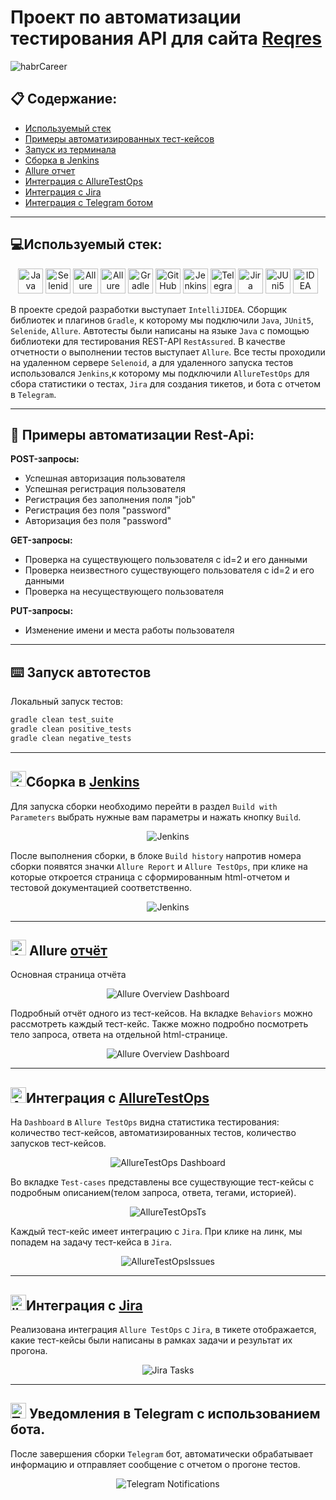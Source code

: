 # Проект по автоматизации тестирования API для сайта [Reqres](https://reqres.in/)

<img alt="habrCareer" src="media/screenshots/reqresMain.jpg">


## :clipboard: Содержание:
* <a href="#tools">Используемый стек</a>
* <a href="#cases">Примеры автоматизированных тест-кейсов</a>
* <a href="#console">Запуск из терминала</a>
* <a href="#jenkins">Сборка в Jenkins</a>
* <a href="#allure">Allure отчет</a>
* <a href="#allureTestOps">Интеграция с AllureTestOps</a>
* <a href="#jira">Интеграция с Jira</a>
* <a href="#telegram">Интеграция с Telegram ботом</a>


____
<a id="tools"></a>
## :computer:<a name="Используемый стек">**Используемый стек:**</a>

<p align="center">
<a href="https://www.java.com/"><img height= "40" width="40" title="Java" src="media/logo/java-original.svg"></a>
<a href="https://selenide.org/"><img height= "40" width="40" title="Selenide" src="media/logo/Selenide.svg"></a>
<a href="https://github.com/allure-framework/allure2"><img height= "40" width="40" title="Allure Report" src="media/logo/Allure.svg"></a>
<a href="https://qameta.io/"><img height= "40" width="40" title="Allure TestOps" src="media/logo/Allure_TO.svg"></a>
<a href="https://gradle.org/"><img height= "40" width="40" title="Gradle" src="media/logo/gradle-plain-wordmark.svg"></a>
<a href="https://github.com/"><img height= "40" width="40" title="GitHub" src="media/logo/github-original-wordmark.svg"></a>
<a href="https://www.jenkins.io/"><img height= "40" width="40" title="Jenkins" src="media/logo/jenkins-original.svg"></a>
<a href="https://web.telegram.org/a/"><img height= "40" width="40" title="Telegram" src="media/logo/Telegram.svg"></a>
<a href="https://www.atlassian.com/ru/software/jira/"><img height= "40" width="40" title="Jira" src="media/logo/Jira.svg"></a>
<a href="https://junit.org/junit5/"><img height= "40" width="40" title="JUni5" src="media/logo/JUnit5.svg"></a>
<a href="https://www.jetbrains.com/ru-ru/idea/"><img height= "40" width="40" title="IDEA" src="media/logo/Idea.svg"></a>
  
В проекте средой разработки выступает `IntelliJIDEA`. Сборщик библиотек и плагинов `Gradle`, к которому мы подключили `Java`, `JUnit5`, `Selenide`, `Allure`. Автотесты были написаны на языке `Java` с помощью библиотеки для тестирования REST-API `RestAssured`. В качестве отчетности о выполнении тестов выступает `Allure`.
Все тесты проходили на удаленном сервере `Selenoid`, а для удаленного запуска тестов использовался `Jenkins`,к которому мы подключили `AllureTestOps` для сбора статистики о тестах, `Jira` для создания тикетов, и бота с отчетом в `Telegram`. 

</p>

____
<a id="cases"></a>
## :pushpin: <a name="Примеры автоматизации Rest-Api">**Примеры автоматизации Rest-Api:**</a>
**POST-запросы:**
-  Успешная авторизация пользователя
-  Успешная регистрация пользователя
-  Регистрация без заполнения поля "job"
-  Регистрация без поля "password"
-  Авторизация без поля "password"
  
**GET-запросы:**
-  Проверка на существующего пользователя с id=2 и его данными
-  Проверка неизвестного существующего пользователя с id=2 и его данными
-  Проверка на несуществующего пользователя

**PUT-запросы:**
-  Изменение имени и места работы пользователя

____

<a id="console"></a>
## :keyboard: Запуск автотестов


Локальный запуск тестов:
```bash  
gradle clean test_suite
gradle clean positive_tests
gradle clean negative_tests
```
____
<a id="jenkins"></a>
## <img alt="Jenkins" height="25" src="media/logo/jenkins-original.svg" width="25"/></a><a name="Сборка"></a>Сборка в [Jenkins](https://jenkins.autotests.cloud/job/portfolio_reqres_api_test_23/)</a>
Для запуска сборки необходимо перейти в раздел `Build with Parameters` выбрать нужные вам параметры и нажать кнопку `Build`.
<p align="center">  
<img title="Jenkins" src="media/screenshots/jenkinsBuild.jpg" alt="Jenkins"/>
</p>
После выполнения сборки, в блоке <code>Build history</code> напротив номера сборки появятся значки <code>Allure Report</code> и <code>Allure TestOps</code>, при клике на которые откроется страница с сформированным html-отчетом и тестовой документацией соответственно.


<p align="center">   
<img title="JenkinsBuild" src="media/screenshots/historyJenkins.jpg" alt="Jenkins"/></a>
</p>

____

<a id="allure"></a>
## <img src="media/logo/Allure.svg" height= "25" width="25"  alt="Allure"/> Allure <a target="_blank" href="https://jenkins.autotests.cloud/job/portfolio_reqres_api_test_23/12/allure/">отчёт</a>

Основная страница отчёта

<p align="center">  
<img title="Allure Overview Dashboard" src="media/screenshots/allureReportMain.jpg">  
</p>  

Подробный отчёт одного из тест-кейсов. На вкладке <code>Behaviors</code> можно рассмотреть каждый тест-кейс. Также можно подробно посмотреть тело запроса, ответа на отдельной html-странице.
<p align="center">  
<img title="Allure Overview Dashboard" src="media/screenshots/allureReportTK.jpg">  
</p>

____


<a id="allureTestOps"></a>
## <img alt="AllureTestOps" src="media/logo/Allure_TO.svg" height= "25" width="25" /><a name="Интеграция AllureTO"></a>Интеграция с [AllureTestOps](https://allure.autotests.cloud/project/4047/dashboards)</a>
На `Dashboard` в `Allure TestOps` видна статистика тестирования: количество тест-кейсов, автоматизированных тестов, количество запусков тест-кейсов.
<p align="center">  
<img title="AllureTestOps Dashboard" src="media/screenshots/allureTestOpsDashBoard.jpg">
</p>

Во вкладке <code>Test-cases</code> представлены все существующие тест-кейсы с подробным описанием(телом запроса, ответа, тегами, историей).

<p align="center">   
<img title="AllureTestOpsTS" src="media/screenshots/allureTestOpsTestSuite.jpg" alt="AllureTestOpsTs">
</p>

Каждый тест-кейс имеет интеграцию с <code>Jira</code>. При клике на линк, мы попадем на задачу тест-кейса в <code>Jira</code>.

<p align="center">   
<img title="AllureTestOpsTS" src="media/screenshots/allureTestOpsIssues.jpg" alt="AllureTestOpsIssues">
</p>


____


<a id="jira"></a>
## <img alt="jiraTask" src="media/logo/Jira.svg" height= "25" width="25"/><a name="Интеграция Jira"></a>Интеграция с [Jira](https://jira.autotests.cloud/browse/HOMEWORK-1112)</a>
Реализована интеграция `Allure TestOps` с `Jira`, в тикете отображается, какие тест-кейсы были написаны в рамках задачи и результат их прогона.
<p align="center">  
<img title="Jira Tasks" src="media/screenshots/jiraTask.jpg">
</p>

____

<a id="telegram"></a>
## <img title="Telegram" width="25" height="25" src="media/logo/Telegram.svg"> Уведомления в Telegram с использованием бота.
После завершения сборки <code>Telegram</code> бот, автоматически обрабатывает информацию и отправляет сообщение с отчетом о прогоне тестов.

<p align="center">
<img title="Telegram Notifications" src="media/screenshots/telegramBotInfo.jpg">
</p>
